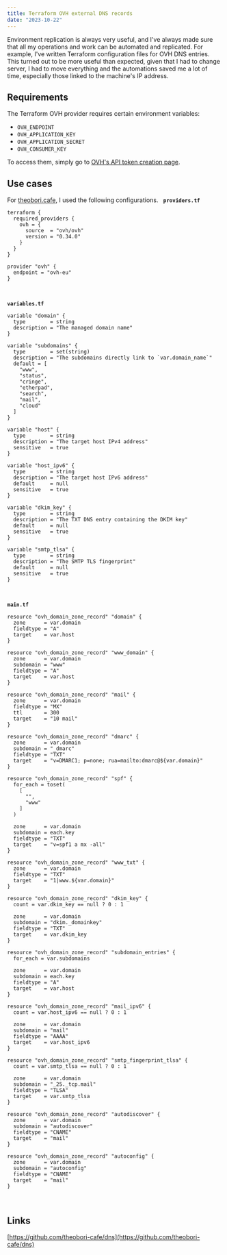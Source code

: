 ```yaml
---
title: Terraform OVH external DNS records
date: "2023-10-22"
---
```


Environment replication is always very useful, and I've always made sure that all my operations and work can be automated and replicated. For example, I've written Terraform configuration files for OVH DNS entries.
&nbsp;
This turned out to be more useful than expected, given that I had to change server, I had to move everything and the automations saved me a lot of time, especially those linked to the machine's IP address.
&nbsp;

## Requirements

The Terraform OVH provider requires certain environment variables:
- `OVH_ENDPOINT`
- `OVH_APPLICATION_KEY`
- `OVH_APPLICATION_SECRET`
- `OVH_CONSUMER_KEY`
&nbsp;

To access them, simply go to [OVH's API token creation page](https://www.ovh.com/auth/api/createToken).

## Use cases

For [theobori.cafe](https://theobori.cafe), I used the following configurations.
&nbsp;
**`providers.tf`**
```hcl
terraform {
  required_providers {
    ovh = {
      source  = "ovh/ovh"
      version = "0.34.0"
    }
  }
}

provider "ovh" {
  endpoint = "ovh-eu"
}
```

&nbsp;

**`variables.tf`**
```hcl
variable "domain" {
  type        = string
  description = "The managed domain name"
}

variable "subdomains" {
  type        = set(string)
  description = "The subdomains directly link to `var.domain_name`"
  default = [
    "www",
    "status",
    "cringe",
    "etherpad",
    "search",
    "mail",
    "cloud"
  ]
}

variable "host" {
  type        = string
  description = "The target host IPv4 address"
  sensitive   = true
}

variable "host_ipv6" {
  type        = string
  description = "The target host IPv6 address"
  default     = null
  sensitive   = true
}

variable "dkim_key" {
  type        = string
  description = "The TXT DNS entry containing the DKIM key"
  default     = null
  sensitive   = true
}

variable "smtp_tlsa" {
  type        = string
  description = "The SMTP TLS fingerprint"
  default     = null
  sensitive   = true
}
```

&nbsp;

**`main.tf`**
```hcl
resource "ovh_domain_zone_record" "domain" {
  zone      = var.domain
  fieldtype = "A"
  target    = var.host
}

resource "ovh_domain_zone_record" "www_domain" {
  zone      = var.domain
  subdomain = "www"
  fieldtype = "A"
  target    = var.host
}

resource "ovh_domain_zone_record" "mail" {
  zone      = var.domain
  fieldtype = "MX"
  ttl       = 300
  target    = "10 mail"
}

resource "ovh_domain_zone_record" "dmarc" {
  zone      = var.domain
  subdomain = "_dmarc"
  fieldtype = "TXT"
  target    = "v=DMARC1; p=none; rua=mailto:dmarc@${var.domain}"
}

resource "ovh_domain_zone_record" "spf" {
  for_each = toset(
    [
      "",
      "www"
    ]
  )

  zone      = var.domain
  subdomain = each.key
  fieldtype = "TXT"
  target    = "v=spf1 a mx -all"
}

resource "ovh_domain_zone_record" "www_txt" {
  zone      = var.domain
  fieldtype = "TXT"
  target    = "1|www.${var.domain}"
}

resource "ovh_domain_zone_record" "dkim_key" {
  count = var.dkim_key == null ? 0 : 1

  zone      = var.domain
  subdomain = "dkim._domainkey"
  fieldtype = "TXT"
  target    = var.dkim_key
}

resource "ovh_domain_zone_record" "subdomain_entries" {
  for_each = var.subdomains

  zone      = var.domain
  subdomain = each.key
  fieldtype = "A"
  target    = var.host
}

resource "ovh_domain_zone_record" "mail_ipv6" {
  count = var.host_ipv6 == null ? 0 : 1

  zone      = var.domain
  subdomain = "mail"
  fieldtype = "AAAA"
  target    = var.host_ipv6
}

resource "ovh_domain_zone_record" "smtp_fingerprint_tlsa" {
  count = var.smtp_tlsa == null ? 0 : 1

  zone      = var.domain
  subdomain = "_25._tcp.mail"
  fieldtype = "TLSA"
  target    = var.smtp_tlsa
}

resource "ovh_domain_zone_record" "autodiscover" {
  zone      = var.domain
  subdomain = "autodiscover"
  fieldtype = "CNAME"
  target    = "mail"
}

resource "ovh_domain_zone_record" "autoconfig" {
  zone      = var.domain
  subdomain = "autoconfig"
  fieldtype = "CNAME"
  target    = "mail"
}
```

&nbsp;

## Links

[https://github.com/theobori-cafe/dns](https://github.com/theobori-cafe/dns)

&nbsp;
